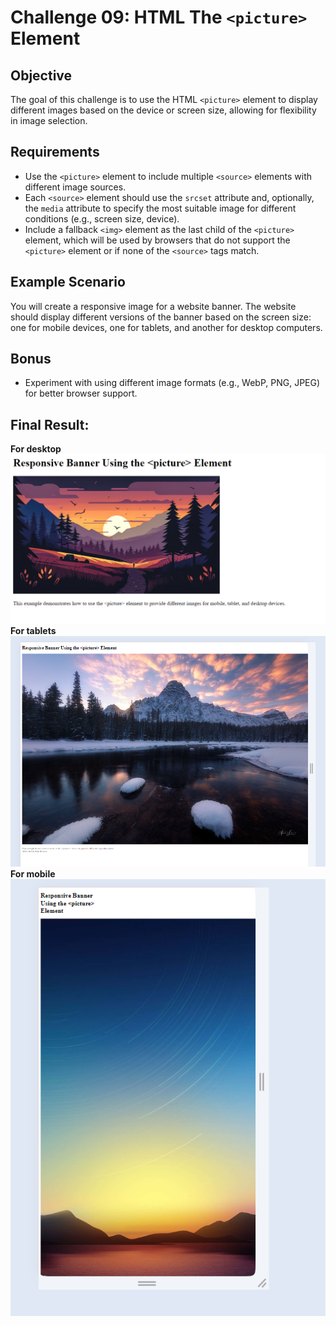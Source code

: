 # Challenge 09: HTML The `<picture>` Element

## Objective
The goal of this challenge is to use the HTML `<picture>` element to display different images based on the device or screen size, allowing for flexibility in image selection.

## Requirements
- Use the `<picture>` element to include multiple `<source>` elements with different image sources.
- Each `<source>` element should use the `srcset` attribute and, optionally, the `media` attribute to specify the most suitable image for different conditions (e.g., screen size, device).
- Include a fallback `<img>` element as the last child of the `<picture>` element, which will be used by browsers that do not support the `<picture>` element or if none of the `<source>` tags match.

## Example Scenario
You will create a responsive image for a website banner. The website should display different versions of the banner based on the screen size: one for mobile devices, one for tablets, and another for desktop computers.

## Bonus
- Experiment with using different image formats (e.g., WebP, PNG, JPEG) for better browser support.

## Final Result:

**For desktop**
![Final Result Image 1](../Result%20Images/FinalResultChallenge9Part1.png)
**For tablets**
![Final Result Image 2](../Result%20Images/FinalResultChallenge9Part2.png)
**For mobile**
![Final Result Image 3](../Result%20Images/FinalResultChallenge9Part3.png)